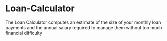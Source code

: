 # Loan-Calculator
The Loan Calculator computes an estimate of the size of your monthly loan payments and the annual salary required to manage them without too much financial difficulty

